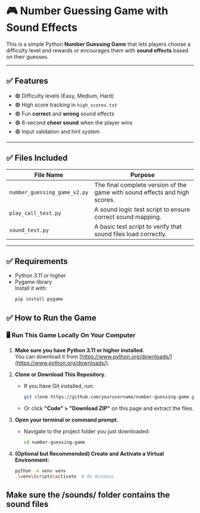 # 🎮 Number Guessing Game with Sound Effects

This is a simple Python **Number Guessing Game** that lets players choose a difficulty level and rewards or encourages them with **sound effects** based on their guesses.

---

## ✅ Features

- 🟢 Difficulty levels (Easy, Medium, Hard)
- 🟢 High score tracking in `high_scores.txt`
- 🟢 Fun **correct** and **wrong** sound effects
- 🟢 6-second **cheer sound** when the player wins
- 🟢 Input validation and hint system

---

## ✅ Files Included

| File Name                | Purpose                                                                 |
|-------------------------|-------------------------------------------------------------------------|
| `number_guessing_game_v2.py` | The final complete version of the game with sound effects and high scores. |
| `play_call_test.py`          | A sound logic test script to ensure correct sound mapping.              |
| `sound_test.py`              | A basic test script to verify that sound files load correctly.         |

---

## ✅ Requirements

- Python 3.11 or higher
- Pygame library  
  Install it with:
  ```bash
  pip install pygame

  
## ✅ How to Run the Game

### 🖥️ Run This Game Locally On Your Computer

1. **Make sure you have Python 3.11 or higher installed.**  
   You can download it from [https://www.python.org/downloads/](https://www.python.org/downloads/).

2. **Clone or Download This Repository.**
   - If you have Git installed, run:
     ```bash
     git clone https://github.com/yourusername/number-guessing-game.git
     ```
   - Or click **"Code" > "Download ZIP"** on this page and extract the files.

3. **Open your terminal or command prompt.**
   - Navigate to the project folder you just downloaded:
     ```bash
     cd number-guessing-game
     ```

4. **(Optional but Recommended) Create and Activate a Virtual Environment:**
   ```bash
   python -m venv venv
   .\venv\Scripts\activate  # On Windows

## Make sure the /sounds/ folder contains the sound files